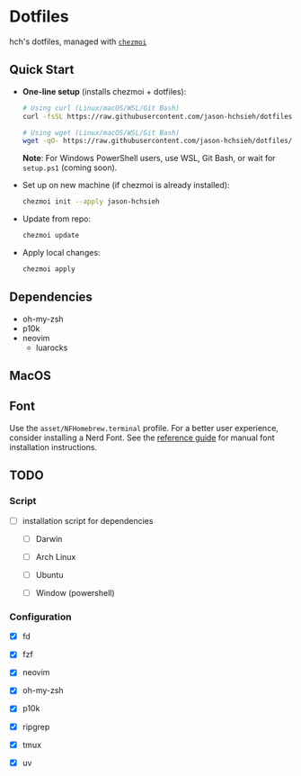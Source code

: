 # Dotfiles

hch's dotfiles, managed with [`chezmoi`](https://chezmoi.io)

## Quick Start

- **One-line setup** (installs chezmoi + dotfiles):

  ```sh
  # Using curl (Linux/macOS/WSL/Git Bash)
  curl -fsSL https://raw.githubusercontent.com/jason-hchsieh/dotfiles/main/scripts/setup.sh | bash
  ```

  ```sh
  # Using wget (Linux/macOS/WSL/Git Bash)
  wget -qO- https://raw.githubusercontent.com/jason-hchsieh/dotfiles/main/scripts/setup.sh | bash
  ```

  **Note**: For Windows PowerShell users, use WSL, Git Bash, or wait for `setup.ps1` (coming soon).

- Set up on new machine (if chezmoi is already installed):

  ```sh
  chezmoi init --apply jason-hchsieh
  ```

- Update from repo:

  ```sh
  chezmoi update
  ```

- Apply local changes:

  ```sh
  chezmoi apply
  ```

## Dependencies

- oh-my-zsh
- p10k
- neovim
  - luarocks

## MacOS

## Font

Use the `asset/NFHomebrew.terminal` profile.
For a better user experience, consider installing a Nerd Font. See the [reference guide](https://github.com/romkatv/powerlevel10k?tab=readme-ov-file#manual-font-installation) for manual font installation instructions.

## TODO

### Script

- [ ] installation script for dependencies
  - [ ] Darwin
  - [ ] Arch Linux
  - [ ] Ubuntu
  - [ ] Window (powershell)


### Configuration

- [x] fd
- [x] fzf
- [x] neovim
- [x] oh-my-zsh
- [x] p10k
- [x] ripgrep
- [x] tmux
- [x] uv

